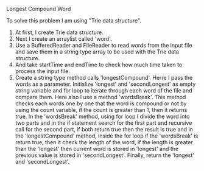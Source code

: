 Longest Compound Word


To solve this problem I am using "Trie data structure".

1) At first, I create Trie data structure.
2) Next I create an arraylist called 'word'.
3) Use a BufferedReader and FileReader to read words from the input file and save them in a string type array to be used with the Trie data structure.
4) And take startTime and endTime to check how much time taken to process the input file.
5) Create a string type method calls 'longestCompound'. Herre I pass the words as a parameter. Initialize 'longest' and 'secondLongest' as empty string variable and for loop to iterate through each word of the file and compare them. Here also I use a method 'wordsBreak'. This method checks each words one by one that the word is compound or not by using the count variable, if the count is greater than 1, then it returns true.
	In the 'wordsBreak' method, using for loop I divide the word into two parts and in the if statement search for the first part and recursive call for the second part, if both return true then the result is true and in the 'longestCompound' method, inside the for loop if the 'wordsBreak' is return true, then it check the length of the word, if the length is greater than the 'longest' then current word is stored in 'longest' and the previous value is stored in 'secondLongest'. Finally, return the 'longest' and 'secondLongest'.
